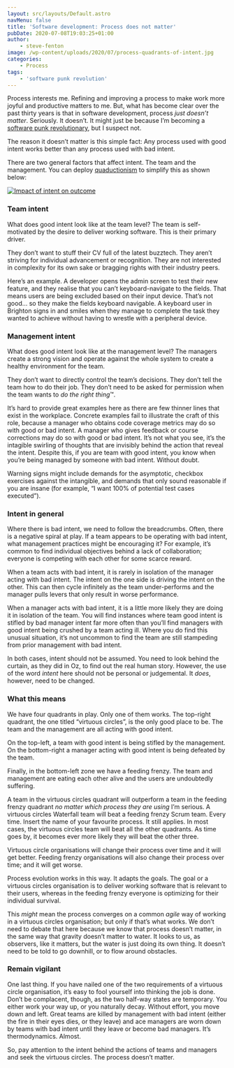 ```yaml
---
layout: src/layouts/Default.astro
navMenu: false
title: 'Software development: Process does not matter'
pubDate: 2020-07-08T19:03:25+01:00
author:
    - steve-fenton
image: /wp-content/uploads/2020/07/process-quadrants-of-intent.jpg
categories:
    - Process
tags:
    - 'software punk revolution'
---
```


Process interests me. Refining and improving a process to make work more joyful and productive matters to me. But, what has become clear over the past thirty years is that in software development, process *just doesn’t matter*. Seriously. It doesn’t. It might just be because I’m becoming a [software punk revolutionary](https://www.stevefenton.co.uk/2020/07/the-software-punk-revolution/), but I suspect not.

The reason it doesn’t matter is this simple fact: Any process used with good intent works better than any process used with bad intent.

There are two general factors that affect intent. The team and the management. You can deploy [quaductionism](https://www.stevefenton.co.uk/2017/10/quaductionism-clarity-via-reductionism/) to simplify this as shown below:

[![Impact of intent on outcome](/img/2020/07/process-quadrants-of-intent.jpg)](https://www.stevefenton.co.uk/2020/07/software-development-process-does-not-matter/process-quadrants-of-intent/)

### Team intent

What does good intent look like at the team level? The team is self-motivated by the desire to deliver working software. This is their primary driver.

They don’t want to stuff their CV full of the latest buzztech. They aren’t striving for individual advancement or recognition. They are not interested in complexity for its own sake or bragging rights with their industry peers.

Here’s an example. A developer opens the admin screen to test their new feature, and they realise that you can’t keyboard-navigate to the fields. That means users are being excluded based on their input device. That’s not good… so they make the fields keyboard navigable. A keyboard user in Brighton signs in and smiles when they manage to complete the task they wanted to achieve without having to wrestle with a peripheral device.

### Management intent

What does good intent look like at the management level? The managers create a strong vision and operate against the whole system to create a healthy environment for the team.

They don’t want to directly control the team’s decisions. They don’t tell the team how to do their job. They don’t need to be asked for permission when the team wants to *do the right thing*™.

It’s hard to provide great examples here as there are few thinner lines that exist in the workplace. Concrete examples fail to illustrate the craft of this role, because a manager who obtains code coverage metrics may do so with good or bad intent. A manager who gives feedback or course corrections may do so with good or bad intent. It’s not what you see, it’s the intagible swirling of thoughts that are invisibly behind the action that reveal the intent. Despite this, if you are team with good intent, you know when you’re being managed by someone with bad intent. Without doubt.

Warning signs might include demands for the asymptotic, checkbox exercises against the intangible, and demands that only sound reasonable if you are insane (for example, “I want 100% of potential test cases executed”).

### Intent in general

Where there is bad intent, we need to follow the breadcrumbs. Often, there is a negative spiral at play. If a team appears to be operating with bad intent, what management practices might be encouraging it? For example, it’s common to find individual objectives behind a lack of collaboration; everyone is competing with each other for some scarce reward.

When a team acts with bad intent, it is rarely in isolation of the manager acting with bad intent. The intent on the one side is driving the intent on the other. This can then cycle infinitely as the team under-performs and the manager pulls levers that only result in worse performance.

When a manager acts with bad intent, it is a little more likely they are doing it in isolation of the team. You will find instances where team good intent is stifled by bad manager intent far more often than you’ll find managers with good intent being crushed by a team acting ill. Where you do find this unusual situation, it’s not uncommon to find the team are still stampeding from prior management with bad intent.

In both cases, intent should not be assumed. You need to look behind the curtain, as they did in Oz, to find out the real human story. However, the use of the word *intent* here should not be personal or judgemental. It *does*, however, need to be changed.

### What this means

We have four quadrants in play. Only one of them works. The top-right quadrant, the one titled “virtuous circles”, is the only good place to be. The team and the management are all acting with good intent.

On the top-left, a team with good intent is being stifled by the management. On the bottom-right a manager acting with good intent is being defeated by the team.

Finally, in the bottom-left zone we have a feeding frenzy. The team and management are eating each other alive and the users are undoubtedly suffering.

A team in the virtuous circles quadrant will outperform a team in the feeding frenzy quadrant *no matter which process they are using* I’m serious. A virtuous circles Waterfall team will beat a feeding frenzy Scrum team. Every time. Insert the name of your favourite process. It still applies. In most cases, the virtuous circles team will beat all the other quadrants. As time goes by, it becomes ever more likely they will beat the other three.

Virtuous circle organisations will change their process over time and it will get better. Feeding frenzy organisations will also change their process over time; and it will get worse.

Process evolution works in this way. It adapts the goals. The goal or a virtuous circles organisation is to deliver working software that is relevant to their users, whereas in the feeding frenzy everyone is optimizing for their individual survival.

This *might* mean the process converges on a common *agile* way of working in a virtuous circles organisation; but only if that’s what works. We don’t need to debate that here because we know that process doesn’t matter, in the same way that gravity doesn’t matter to water. It looks to us, as observers, like it matters, but the water is just doing its own thing. It doesn’t need to be told to go downhill, or to flow around obstacles.

### Remain vigilant

One last thing. If you have nailed one of the two requirements of a virtuous circle organisation, it’s easy to fool yourself into thinking the job is done. Don’t be complacent, though, as the two half-way states are temporary. You either work your way up, or you naturally decay. Without effort, you move down and left. Great teams are killed by management with bad intent (either the fire in their eyes dies, or they leave) and ace managers are worn down by teams with bad intent until they leave or become bad managers. It’s thermodynamics. Almost.

So, pay attention to the intent behind the actions of teams and managers and seek the virtuous circles. The process doesn’t matter.